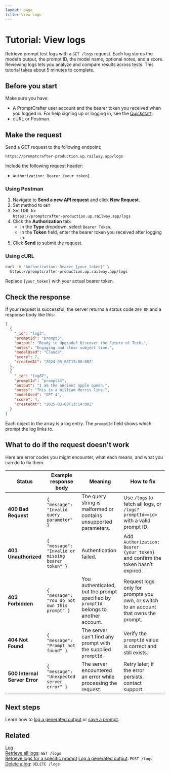```yaml
---
layout: page
title: View Logs
---
```


# Tutorial: View logs

Retrieve prompt test logs with a `GET /logs` request. Each log stores the model’s output, the prompt ID, the model name, optional notes, and a score. Reviewing logs lets you analyze and compare results across tests. This tutorial takes about 5 minutes to complete.

## Before you start

Make sure you have:

- A PromptCrafter user account and the bearer token you received when you logged in. For help signing up or logging in, see the [Quickstart](../quickstart.md).
- cURL or Postman.  

## Make the request

Send a GET request to the following endpoint:

```text
https://promptcrafter-production.up.railway.app/logs
```

Include the following request header:

- `Authorization: Bearer {your_token}`

### Using Postman

1. Navigate to **Send a new API request** and click **New Request**.
2. Set method to `GET`
3. Set URL to:  
   `https://promptcrafter-production.up.railway.app/logs`
4. Click the **Authorization** tab:
   - In the **Type** dropdown, select `Bearer Token`.
   - In the **Token** field, enter the bearer token you received after logging in.
5. Click **Send** to submit the request.

### Using cURL

```bash
curl -H "Authorization: Bearer {your_token}" \
  https://promptcrafter-production.up.railway.app/logs
```

Replace `{your_token}` with your actual bearer token.

## Check the response

If your request is successful, the server returns a status code `200 OK` and a response body like this:

```json
[
  {
    "_id": "log3",
    "promptId": "prompt3",
    "output": "Ready to Upgrade? Discover the Future of Tech.",
    "notes": "Engaging and clear subject line.",
    "modelUsed": "Claude",
    "score": 7,
    "createdAt": "2024-03-03T13:00:00Z"
  },
  {
    "_id": "log87",
    "promptId": "prompt34",
    "output": "I am the ancient apple queen.",
    "notes": "This is a William Morris line.",
    "modelUsed": "GPT-4",
    "score": 4,
    "createdAt": "2025-03-03T13:14:00Z"
  }
]
```

Each object in the array is a log entry. The `promptId` field shows which prompt the log links to.

## What to do if the request doesn't work

Here are error codes you might encounter, what each means, and what you can do to fix them.

| Status | Example response body | Meaning | How to fix |
|--------|----------------------|---------|------------|
| **400 Bad Request** | `{ "message": "Invalid query parameter" }` | The query string is malformed or contains unsupported parameters. | Use `/logs` to fetch all logs, or `/logs?promptId=<id>` with a valid prompt ID. |
| **401 Unauthorized** | `{ "message": "Invalid or missing bearer token" }` | Authentication failed. | Add `Authorization: Bearer {your_token}` and confirm the token hasn’t expired. |
| **403 Forbidden** | `{ "message": "You do not own this prompt" }` | You authenticated, but the prompt specified by `promptId` belongs to another account. | Request logs only for prompts you own, or switch to an account that owns the prompt. |
| **404 Not Found** | `{ "message": "Prompt not found" }` | The server can’t find any prompt with the supplied `promptId`. | Verify the `promptId` value is correct and still exists. |
| **500 Internal Server Error** | `{ "message": "Unexpected server error" }` | The server encountered an error while processing the request. | Retry later; if the error persists, contact support. |

## Next steps

Learn how to [log a generated output](test-prompt.md) or [save a prompt](create-prompt.md).

## Related

[Log](../reference/resources/log.md)  
[Retrieve all logs](../reference/endpoints/get-logs.md): `GET /logs`  
[Retrieve logs for a specific prompt](../reference/endpoints/get-logs-by-prompt.md)
[Log a generated output](../reference/endpoints/post-logs.md): `POST /logs`  
[Delete a log](../reference/endpoints/delete-logs-id.md): `DELETE /logs`  
